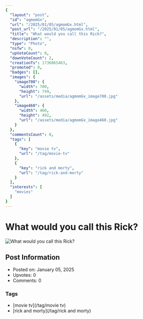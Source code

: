 ```yaml
---
{
  "layout": "post",
  "id": "agmomGx",
  "url": "/2025/01/05/agmomGx.html",
  "post_url": "/2025/01/05/agmomGx.html",
  "title": "What would you call this Rick?",
  "description": "",
  "type": "Photo",
  "nsfw": 0,
  "upVoteCount": 0,
  "downVoteCount": 2,
  "creationTs": 1736065463,
  "promoted": 0,
  "badges": [],
  "images": {
    "image700": {
      "width": 700,
      "height": 749,
      "url": "/assets/media/agmomGx_image700.jpg"
    },
    "image460": {
      "width": 460,
      "height": 492,
      "url": "/assets/media/agmomGx_image460.jpg"
    }
  },
  "commentsCount": 0,
  "tags": [
    {
      "key": "movie tv",
      "url": "/tag/movie-tv"
    },
    {
      "key": "rick and morty",
      "url": "/tag/rick-and-morty"
    }
  ],
  "interests": [
    "movies"
  ]
}
---
```


# What would you call this Rick?

![What would you call this Rick?](/assets/media/agmomGx_image700.jpg)

## Post Information

- Posted on: January 05, 2025
- Upvotes: 0
- Comments: 0

### Tags

- [movie tv](/tag/movie tv)
- [rick and morty](/tag/rick and morty)
